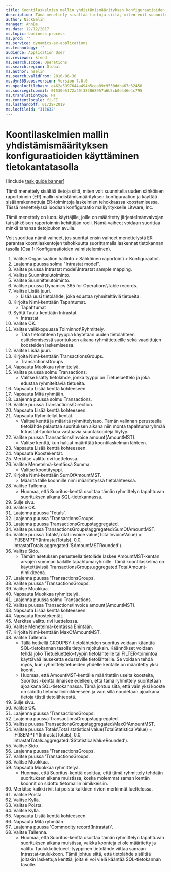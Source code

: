 ```yaml
---
title: Koontilaskelmien mallin yhdistämismäärityksen konfiguraatioiden käyttäminen tietokantatasolla
description: Tämä menettely sisältää tietoja siitä, miten voit suunnitella uuden sähköisen raportoinnin (ER) mallin yhdistämismäärityksen konfiguraation ja käyttää sisäänrakennettuja ER-toimintoja laskelmien tehokkaassa koostamisessa.
author: NickSelin
manager: AnnBe
ms.date: 12/12/2017
ms.topic: business-process
ms.prod: ''
ms.service: dynamics-ax-applications
ms.technology: ''
audience: Application User
ms.reviewer: kfend
ms.search.scope: Operations
ms.search.region: Global
ms.author: nselin
ms.search.validFrom: 2016-06-30
ms.dyn365.ops.version: Version 7.0.0
ms.openlocfilehash: a462a3997644a494b5cea89c9530ddba67c32450
ms.sourcegitcommit: 0f530e5f72a40f383868957a6b5cb0e446e4c795
ms.translationtype: HT
ms.contentlocale: fi-FI
ms.lasthandoff: 01/29/2019
ms.locfileid: "313632"
---
```

# <a name="use-model-mapping-configurations-for-aggregate-calculations-at-the-database-level"></a>Koontilaskelmien mallin yhdistämismäärityksen konfiguraatioiden käyttäminen tietokantatasolla

[!include [task guide banner](../../includes/task-guide-banner.md)]

Tämä menettely sisältää tietoja siitä, miten voit suunnitella uuden sähköisen raportoinnin (ER) mallin yhdistämismäärityksen konfiguraation ja käyttää sisäänrakennettuja ER-toimintoja laskelmien tehokkaassa koostamisessa. Tässä menettelyssä luodaan konfiguraatio malliyritykselle Litware, Inc. 

Tämä menettely on luotu käyttäjille, joille on määritetty järjestelmänvalvojan tai sähköisen raportoinnin kehittäjän rooli. Nämä vaiheet voidaan suorittaa minkä tahansa tietojoukon avulla.

 Voit suorittaa nämä vaiheet, jos suoritat ensin vaiheet menettelystä ER parantaa koontilaskentojen tehokkuutta suorittamalla laskennat tietokannan tasolla (Osa 1: Konfiguraatioiden valmisteleminen).

1. Valitse Organisaation hallinto > Sähköinen raportointi > Konfiguraatiot.
2. Laajenna puussa solmu "Intrastat model".
3. Valitse puussa Intrastat model\Intrastat sample mapping.
4. Valitse Suunnittelutoiminto.
5. Valitse Suunnittelutoiminto.
6. Valitse puussa Dynamics 365 for Operations\Table records.
7. Valitse Lisää juuri.
    * Lisää uusi tietolähde, joka edustaa ryhmiteltäviä tietueita.  
8. Kirjoita Nimi-kenttään Tapahtumat.
    * Tapahtumat  
9. Syötä Taulu-kenttään Intrastat.
    * Intrastat  
10. Valitse OK.
11. Valitse valikkopuussa Toiminnot\Ryhmittely.
    * Tätä tietolähteen tyyppiä käytetään uuden tietolähteen esittelemisessä suorituksen aikana ryhmätietueille sekä vaadittujen koosteiden laskemisessa.  
12. Valitse Lisää juuri.
13. Kirjoita Nimi-kenttään TransactionsGroups.
    * TransactionsGroups  
14. Napsauta Muokkaa ryhmittelyä.
15. Valitse puussa solmu Transactions.
    * Valitse lisätty tietolähde, jonka tyyppi on Tietueluettelo ja joka edustaa ryhmiteltäviä tietueita.  
16. Napsauta Lisää kenttä kohteeseen.
17. Napsauta Mitä ryhmään.
18. Laajenna puussa solmu Transactions.
19. Valitse puussa Transactions\Direction.
20. Napsauta Lisää kenttä kohteeseen.
21. Napsauta Ryhmitellyt kentät.
    * Valitse kenttä ja määritä ryhmittelytaso. Tämän valinnan perusteella tietolähde palauttaa suorituksen aikana niin monta tapahtumaryhmää Intrastat-taulukkoa vastaavia suuntakoodeja löytyy.  
22. Valitse puussa Transactions\Invoice amount(AmountMST).
    * Valitse kenttä, kun haluat määrittää koontilaskelman lähteen.  
23. Napsauta Lisää kenttä kohteeseen.
24. Napsauta Koostekentät.
25. Merkitse valittu rivi luettelossa.
26. Valitse Menetelmä-kentässä Summa.
    * Valitse koontityyppi.  
27. Kirjoita Nimi-kenttään SumOfAmountMST.
    * Määritä tälle koonnille nimi määritetyssä tietolähteessä.  
28. Valitse Tallenna.
    * Huomaa, että Suoritus-kenttä osoittaa tämän ryhmittelyn tapahtuvan suorituksen aikana SQL-tietokannassa.  
29. Sulje sivu.
30. Valitse OK.
31. Laajenna puussa 'Totals'.
32. Laajenna puussa 'TransactionsGroups'.
33. Laajenna puussa TransactionsGroups\aggregated.
34. Valitse puussa TransactionsGroups\aggregated\SumOfAmountMST.
35. Valitse puussa Totals\Total invoice value(TotalInvoiceValue) = IF(ISEMPTY(IntrastatTotals), 0.0, IntrastatTotals.aggregated.'$AmountMSTRounded').
36. Valitse Sido.
    * Tämän asetuksen perusteella tietoläde laskee AmountMST-kentän arvojen summan kaikille tapahtumaryhmille. Tämä koontilaskelma on käytettävissä TransactionsGroups.aggregated.TotalAmount-nimikkeenä.  
37. Laajenna puussa 'TransactionsGroups'.
38. Valitse puussa 'TransactionsGroups'.
39. Valitse Muokkaa.
40. Napsauta Muokkaa ryhmittelyä.
41. Laajenna puussa solmu Transactions.
42. Valitse puussa Transactions\Invoice amount(AmountMST).
43. Napsauta Lisää kenttä kohteeseen.
44. Napsauta Koostekentät.
45. Merkitse valittu rivi luettelossa.
46. Valitse Menetelmä-kentässä Enintään.
47. Kirjoita Nimi-kenttään MaxOfAmountMST.
48. Valitse Tallenna.
    * Tällä hetkellä GROUPBY-tietolähteiden suoritus voidaan kääntää SQL-tietokannan tasolle tietyin rajoituksin. Käännökset voidaan tehdä joko Tietueluettelo-tyypin tietolähteille tai FILTER-toimintoa käyttävää lauseketta edustaville tietolähteille. Se voidaan tehdä myös, kun ryhmittelytietueiden yhdelle kentälle on määritetty yksi koonti.  
    * Huomaa, että AmountMST-kentälle määritettiin useita koosteita, Suoritus:-kenttä ilmaisee edelleen, että tämä ryhmittely suoritetaan ajoaikana SQL-tietokannassa. Tämä johtuu siitä, että vain yksi kooste on sidottu tietomallinimikkeeseen ja vain sillä noudetaan ajoaikana tietoja tästä tietolähteestä.  
49. Sulje sivu.
50. Valitse OK.
51. Laajenna puussa 'TransactionsGroups'.
52. Laajenna puussa TransactionsGroups\aggregated.
53. Valitse puussa TransactionsGroups\aggregated\MaxOfAmountMST.
54. Valitse puussa Totals\Total statistical value(TotalStatisticalValue) = IF(ISEMPTY(IntrastatTotals), 0.0, IntrastatTotals.aggregated.'$StatisticalValueRounded').
55. Valitse Sido.
56. Laajenna puussa 'TransactionsGroups'.
57. Valitse puussa 'TransactionsGroups'.
58. Valitse Muokkaa.
59. Napsauta Muokkaa ryhmittelyä.
    * Huomaa, että Suoritus-kenttä osoittaa, että tämä ryhmittely tehdään suorituksen aikana muistissa, koska molemmat saman kentän koonnit on sidottu tietomallin nimikkeisiin.   
60. Merkitse kaikki rivit tai poista kaikkien rivien merkinnät luettelossa.
61. Valitse Poista.
62. Valitse Kyllä.
63. Valitse Poista.
64. Valitse Kyllä.
65. Napsauta Lisää kenttä kohteeseen.
66. Napsauta Mitä ryhmään.
67. Laajenna puussa 'Commodity record(Intrastat)'.
68. Valitse Tallenna.
    * Huomaa, että Suoritus-kenttä osoittaa tämän ryhmittelyn tapahtuvan suorituksen aikana muistissa, vaikka koonteja ei ole määritetty ja valittu Taulukkotietueet-tyyppinen tietolähde viittaa samaan Intrastat-taulukkoon. Tämä johtuu siitä, että tietolähde sisältää joitakin laskettuja kenttiä, joita ei voi vielä kääntää SQL-tietokannan tasolle.  

